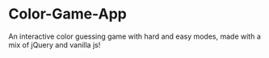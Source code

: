 # Color-Game-App
An interactive color guessing game with hard and easy modes, made with a mix of jQuery and vanilla js!
